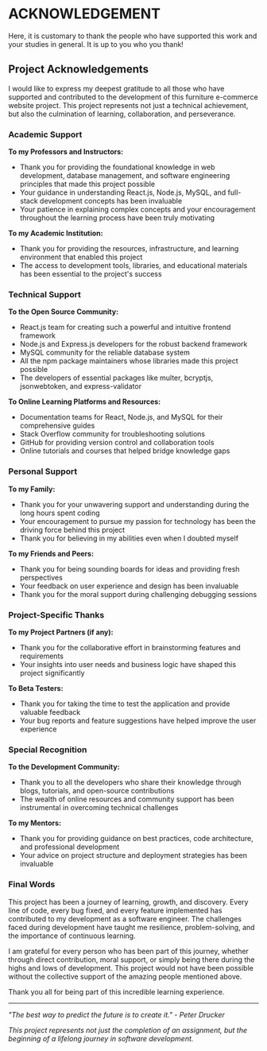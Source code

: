 # ACKNOWLEDGEMENT

Here, it is customary to thank the people who have supported this work and your studies in general. It is up to you who you thank!

## Project Acknowledgements

I would like to express my deepest gratitude to all those who have supported and contributed to the development of this furniture e-commerce website project. This project represents not just a technical achievement, but also the culmination of learning, collaboration, and perseverance.

### Academic Support

**To my Professors and Instructors:**
- Thank you for providing the foundational knowledge in web development, database management, and software engineering principles that made this project possible
- Your guidance in understanding React.js, Node.js, MySQL, and full-stack development concepts has been invaluable
- Your patience in explaining complex concepts and your encouragement throughout the learning process have been truly motivating

**To my Academic Institution:**
- Thank you for providing the resources, infrastructure, and learning environment that enabled this project
- The access to development tools, libraries, and educational materials has been essential to the project's success

### Technical Support

**To the Open Source Community:**
- React.js team for creating such a powerful and intuitive frontend framework
- Node.js and Express.js developers for the robust backend framework
- MySQL community for the reliable database system
- All the npm package maintainers whose libraries made this project possible
- The developers of essential packages like multer, bcryptjs, jsonwebtoken, and express-validator

**To Online Learning Platforms and Resources:**
- Documentation teams for React, Node.js, and MySQL for their comprehensive guides
- Stack Overflow community for troubleshooting solutions
- GitHub for providing version control and collaboration tools
- Online tutorials and courses that helped bridge knowledge gaps

### Personal Support

**To my Family:**
- Thank you for your unwavering support and understanding during the long hours spent coding
- Your encouragement to pursue my passion for technology has been the driving force behind this project
- Thank you for believing in my abilities even when I doubted myself

**To my Friends and Peers:**
- Thank you for being sounding boards for ideas and providing fresh perspectives
- Your feedback on user experience and design has been invaluable
- Thank you for the moral support during challenging debugging sessions

### Project-Specific Thanks

**To my Project Partners (if any):**
- Thank you for the collaborative effort in brainstorming features and requirements
- Your insights into user needs and business logic have shaped this project significantly

**To Beta Testers:**
- Thank you for taking the time to test the application and provide valuable feedback
- Your bug reports and feature suggestions have helped improve the user experience

### Special Recognition

**To the Development Community:**
- Thank you to all the developers who share their knowledge through blogs, tutorials, and open-source contributions
- The wealth of online resources and community support has been instrumental in overcoming technical challenges

**To my Mentors:**
- Thank you for providing guidance on best practices, code architecture, and professional development
- Your advice on project structure and deployment strategies has been invaluable

### Final Words

This project has been a journey of learning, growth, and discovery. Every line of code, every bug fixed, and every feature implemented has contributed to my development as a software engineer. The challenges faced during development have taught me resilience, problem-solving, and the importance of continuous learning.

I am grateful for every person who has been part of this journey, whether through direct contribution, moral support, or simply being there during the highs and lows of development. This project would not have been possible without the collective support of the amazing people mentioned above.

Thank you all for being part of this incredible learning experience.

---

*"The best way to predict the future is to create it." - Peter Drucker*

*This project represents not just the completion of an assignment, but the beginning of a lifelong journey in software development.* 